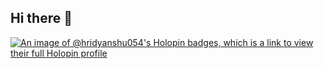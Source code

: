 ## Hi there 👋

[![An image of @hridyanshu054's Holopin badges, which is a link to view their full Holopin profile](https://holopin.me/hridyanshu054)](https://holopin.io/@hridyanshu054)

<!--
**HRIDYANSHU054/HRIDYANSHU054** is a ✨ _special_ ✨ repository because its `README.md` (this file) appears on your GitHub profile.

Here are some ideas to get you started:

- 🔭 I’m currently working on ...
- 🌱 I’m currently learning ...
- 👯 I’m looking to collaborate on ...
- 🤔 I’m looking for help with ...
- 💬 Ask me about ...
- 📫 How to reach me: ...
- 😄 Pronouns: ...
- ⚡ Fun fact: ...
-->
